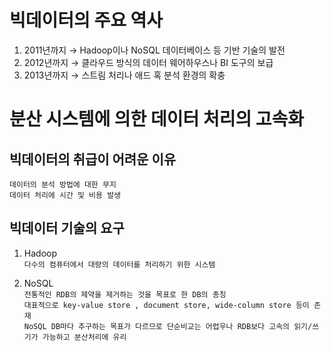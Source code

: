 # 빅데이터의 주요 역사
1. 2011년까지 → Hadoop이나 NoSQL 데이터베이스 등 기반 기술의 발전  
2. 2012년까지 → 클라우드 방식의 데이터 웨어하우스나 BI 도구의 보급  
3. 2013년까지 → 스트림 처리나 애드 혹 분석 환경의 확충  

# 분산 시스템에 의한 데이터 처리의 고속화
## 빅데이터의 취급이 어려운 이유
`데이터의 분석 방법에 대한 무지`  
`데이터 처리에 시간 및 비용 발생`  

## 빅데이터 기술의 요구
1. Hadoop  
`다수의 컴퓨터에서 대량의 데이터를 처리하기 위한 시스템`  

2. NoSQL  
`전통적인 RDB의 제약을 제거하는 것을 목표로 한 DB의 총칭`  
`대표적으로 key-value store , document store, wide-column store 등이 존재`  
`NoSQL DB마다 추구하는 목표가 다르므로 단순비교는 어렵우나 RDB보다 고속의 읽기/쓰기가 가능하고 분산처리에 유리`  
